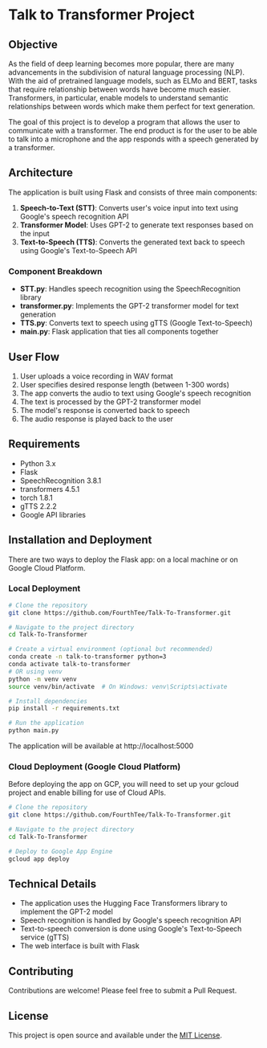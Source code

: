 # Talk to Transformer Project

## Objective
As the field of deep learning becomes more popular, there are many advancements in the subdivision of natural language processing (NLP). With the aid of pretrained language models, such as ELMo and BERT, tasks that require relationship between words have become much easier. Transformers, in particular, enable models to understand semantic relationships between words which make them perfect for text generation. 

The goal of this project is to develop a program that allows the user to communicate with a transformer. The end product is for the user to be able to talk into a microphone and the app responds with a speech generated by a transformer.

## Architecture

The application is built using Flask and consists of three main components:

1. **Speech-to-Text (STT)**: Converts user's voice input into text using Google's speech recognition API
2. **Transformer Model**: Uses GPT-2 to generate text responses based on the input
3. **Text-to-Speech (TTS)**: Converts the generated text back to speech using Google's Text-to-Speech API

### Component Breakdown

- **STT.py**: Handles speech recognition using the SpeechRecognition library
- **transformer.py**: Implements the GPT-2 transformer model for text generation
- **TTS.py**: Converts text to speech using gTTS (Google Text-to-Speech)
- **main.py**: Flask application that ties all components together

## User Flow

1. User uploads a voice recording in WAV format
2. User specifies desired response length (between 1-300 words)
3. The app converts the audio to text using Google's speech recognition
4. The text is processed by the GPT-2 transformer model
5. The model's response is converted back to speech
6. The audio response is played back to the user

## Requirements

- Python 3.x
- Flask
- SpeechRecognition 3.8.1
- transformers 4.5.1
- torch 1.8.1
- gTTS 2.2.2
- Google API libraries

## Installation and Deployment

There are two ways to deploy the Flask app: on a local machine or on Google Cloud Platform.

### Local Deployment
```bash
# Clone the repository
git clone https://github.com/FourthTee/Talk-To-Transformer.git

# Navigate to the project directory
cd Talk-To-Transformer

# Create a virtual environment (optional but recommended)
conda create -n talk-to-transformer python=3
conda activate talk-to-transformer
# OR using venv
python -m venv venv
source venv/bin/activate  # On Windows: venv\Scripts\activate

# Install dependencies
pip install -r requirements.txt

# Run the application
python main.py
```

The application will be available at http://localhost:5000

### Cloud Deployment (Google Cloud Platform)
Before deploying the app on GCP, you will need to set up your gcloud project and enable billing for use of Cloud APIs.

```bash
# Clone the repository
git clone https://github.com/FourthTee/Talk-To-Transformer.git

# Navigate to the project directory
cd Talk-To-Transformer

# Deploy to Google App Engine
gcloud app deploy
```

## Technical Details

- The application uses the Hugging Face Transformers library to implement the GPT-2 model
- Speech recognition is handled by Google's speech recognition API
- Text-to-speech conversion is done using Google's Text-to-Speech service (gTTS)
- The web interface is built with Flask

## Contributing

Contributions are welcome! Please feel free to submit a Pull Request.

## License

This project is open source and available under the [MIT License](LICENSE).
